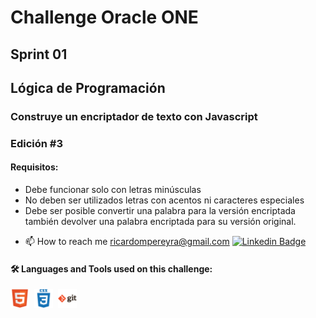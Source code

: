 <p align="center">

# Challenge Oracle ONE

## Sprint 01

## Lógica de Programación

### Construye un encriptador de texto con Javascript

### Edición #3

</p>

#### Requisitos:

- Debe funcionar solo con letras minúsculas
- No deben ser utilizados letras con acentos ni caracteres especiales
- Debe ser posible convertir una palabra para la versión encriptada también devolver una palabra encriptada para su versión original.

<p align="center">

- 📫 How to reach me ricardompereyra@gmail.com [![Linkedin Badge](https://img.shields.io/badge/-ricardomiguelpereyra-blue?style=flat&logo=Linkedin&logoColor=white)](https://www.linkedin.com/in/ricardomiguelpereyra/)

</p>

#### :hammer_and_wrench: Languages and Tools used on this challenge:

<div>
  <img src="https://github.com/devicons/devicon/blob/master/icons/html5/html5-original.svg" title="HTML5" alt="HTML" width="30" height="30"/>&nbsp;
  <img src="https://github.com/devicons/devicon/blob/master/icons/css3/css3-plain-wordmark.svg"  title="CSS3" alt="CSS" width="30" height="30/>&nbsp;
  <img src="https://github.com/devicons/devicon/blob/master/icons/javascript/javascript-original.svg" title="JavaScript" alt="JavaScript" width="30" height="30"/>&nbsp;
  <img src="https://github.com/devicons/devicon/blob/master/icons/git/git-original-wordmark.svg" title="Git" alt="Git" width="30" height="30"/>&nbsp;
</div>
